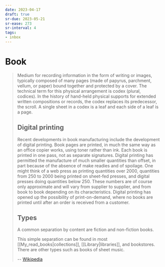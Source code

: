 ```yaml
---
date: 2023-04-17
draft: true
sr-due: 2023-05-21
sr-ease: 273
sr-interval: 4
tags:
- inbox
---
```


# Book

> Medium for recording information in the form of writing or images, typically
> composed of many pages (made of papyrus, parchment, vellum, or paper) bound
> together and protected by a cover. The technical term for this physical
> arrangement is codex (plural, codices). In the history of hand-held physical
> supports for extended written compositions or records, the codex replaces its
> predecessor, the scroll. A single sheet in a codex is a leaf and each side of
> a leaf is a page.
>
> ## Digital printing
>
> Recent developments in book manufacturing include the development of digital
> printing. Book pages are printed, in much the same way as an office copier
> works, using toner rather than ink. Each book is printed in one pass, not as
> separate signatures. Digital printing has permitted the manufacture of much
> smaller quantities than offset, in part because of the absence of make readies
> and of spoilage. One might think of a web press as printing quantities over
> 2000, quantities from 250 to 2000 being printed on sheet-fed presses, and
> digital presses doing quantities below 250. These numbers are of course only
> approximate and will vary from supplier to supplier, and from book to book
> depending on its characteristics. Digital printing has opened up the
> possibility of print-on-demand, where no books are printed until after an
> order is received from a customer.
>
> ## Types
>
> A common separation by content are fiction and non-fiction books.
>
> This simple separation can be found in most [[My_read_books|collections]],
> [[Library|libraries]], and bookstores. There are other types such as books of
> sheet music.
>
> -- [Wikipedia](https://en.wikipedia.org/wiki/Book)